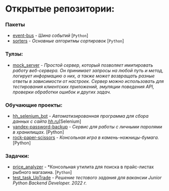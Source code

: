 # Открытые репозитории:

### Пакеты
- [event-bus](https://github.com/akchau/event-bus?tab=readme-ov-file#event-bus) - *Шина событий* [`Python`]
- [sorters](https://github.com/sofiiila/sorter) - *Основные алгоритмы сортировок* [`Python`]

### Тулзы:
- [mock_server](https://github.com/akchau/mock_server) - *Простой сервер, который позволяет имитировать работу веб-сервера. Он принимает запросы на любой путь и метод, логирует информацию о них, а также может возвращать разные ответы в зависимости от настроек. Сервер можно использовать для тестирования клиентских приложений, эмуляции поведения API, проверки обработки ошибок и других задач.*

### Обучающие проекты:
- [hh_selenium_bot](https://github.com/akchau/hh_selenium_bot) - *Автоматизированная программа для сбора данных с сайта [hh.ru](https://hh.ru)*[Selenium]
- [yandex-password-backup](https://github.com/akchau/yandex-passwords-backup) - *Сервис для работы с личными паролями в хранилищаx.* [Python]
- [rock-paper-scissors](https://github.com/akchau/rock-paper-scissors) - *Консольная игра в камень-ножницы-бумага.* [Python]

### Задачки:
- [price_analyzer](https://github.com/akchau/price_analyzer) - *Консольная утилита для поиска в прайс-листах рыбного магазина. [`Python`]
- [test_task_UpTrade](https://github.com/akchau/test_task_UpTrade/tree/main) - *Решение тестового задания для вакансии Junior Python Backend Developer. 2022 г.*





